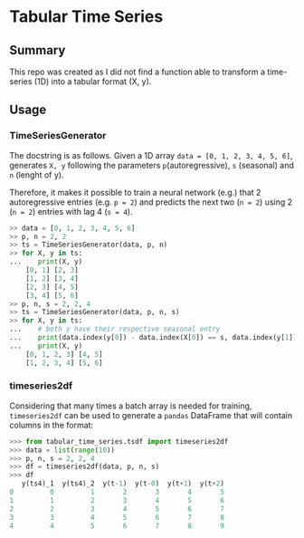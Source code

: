 # Tabular Time Series

## Summary

This repo was created as I did not find a function able to transform a time-series (1D) into a tabular format (X, y).

## Usage

### TimeSeriesGenerator

The docstring is as follows. Given a 1D array `data = [0, 1, 2, 3, 4, 5, 6]`, generates `X, y` following the parameters `p`(autoregressive), `s` (seasonal) and `n` (lenght of y).

Therefore, it makes it possible to train a neural network (e.g.) that 2 autoregressive entries (e.g. `p = 2`) and predicts the next two (`n = 2`) using 2 (`n = 2`) entries with lag 4 (`s = 4`).

```python
>> data = [0, 1, 2, 3, 4, 5, 6]
>> p, n = 2, 2
>> ts = TimeSeriesGenerator(data, p, n)
>> for X, y in ts:
...    print(X, y)
    [0, 1] [2, 3]
    [1, 2] [3, 4]
    [2, 3] [4, 5]
    [3, 4] [5, 6]
>> p, n, s = 2, 2, 4
>> ts = TimeSeriesGenerator(data, p, n, s)
>> for X, y in ts:
...    # both y have their respective seasonal entry
...    print(data.index(y[0]) - data.index(X[0]) == s, data.index(y[1]) - data.index(X[1]) == s)
...    print(X, y)
    [0, 1, 2, 3] [4, 5]
    [1, 2, 3, 4] [5, 6]
```

### timeseries2df

Considering that many times a batch array is needed for training, `timeseries2df` can be used to generate a `pandas` DataFrame that will contain columns in the format:

```python
>>> from tabular_time_series.tsdf import timeseries2df
>>> data = list(range(10))
>>> p, n, s = 2, 2, 4
>>> df = timeseries2df(data, p, n, s)
>>> df
   y(ts4)_1  y(ts4)_2  y(t-1)  y(t-0)  y(t+1)  y(t+2)
0         0         1       2       3       4       5
1         1         2       3       4       5       6
2         2         3       4       5       6       7
3         3         4       5       6       7       8
4         4         5       6       7       8       9
```
